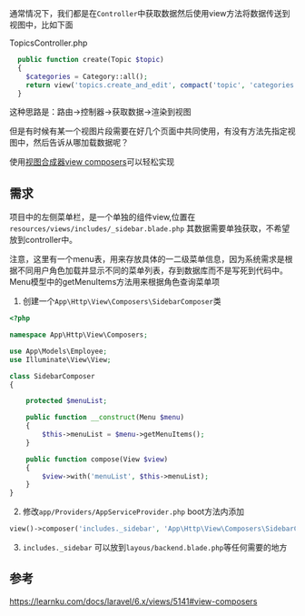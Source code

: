通常情况下，我们都是在`Controller`中获取数据然后使用view方法将数据传送到视图中，比如下面

TopicsController.php

```php
  public function create(Topic $topic)
  {
    $categories = Category::all();
    return view('topics.create_and_edit', compact('topic', 'categories'));
  }
```

这种思路是：路由->控制器->获取数据->渲染到视图

但是有时候有某一个视图片段需要在好几个页面中共同使用，有没有方法先指定视图中，然后告诉从哪加载数据呢？

使用[视图合成器view composers](https://learnku.com/docs/laravel/6.x/views/5141#view-composers)可以轻松实现

## 需求

项目中的左侧菜单栏，是一个单独的组件view,位置在`resources/views/includes/_sidebar.blade.php`
其数据需要单独获取，不希望放到controller中。

注意，这里有一个menu表，用来存放具体的一二级菜单信息，因为系统需求是根据不同用户角色加载并显示不同的菜单列表，存到数据库而不是写死到代码中。
Menu模型中的getMenuItems方法用来根据角色查询菜单项

1. 创建一个`App\Http\View\Composers\SidebarComposer`类

```php
<?php

namespace App\Http\View\Composers;

use App\Models\Employee;
use Illuminate\View\View;

class SidebarComposer
{

    protected $menuList;

    public function __construct(Menu $menu)
    {
        $this->menuList = $menu->getMenuItems();
    }

    public function compose(View $view)
    {
        $view->with('menuList', $this->menuList);
    }
}
```

2. 修改`app/Providers/AppServiceProvider.php`
boot方法内添加
```php
view()->composer('includes._sidebar', 'App\Http\View\Composers\SidebarComposer');
```

3. `includes._sidebar` 可以放到`layous/backend.blade.php`等任何需要的地方


## 参考

https://learnku.com/docs/laravel/6.x/views/5141#view-composers
